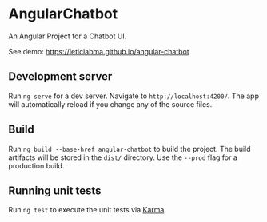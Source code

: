 # AngularChatbot

An Angular Project for a Chatbot UI.

See demo: https://leticiabma.github.io/angular-chatbot

## Development server

Run `ng serve` for a dev server. Navigate to `http://localhost:4200/`. The app will automatically reload if you change any of the source files.

## Build

Run `ng build --base-href angular-chatbot` to build the project. The build artifacts will be stored in the `dist/` directory. Use the `--prod` flag for a production build.

## Running unit tests

Run `ng test` to execute the unit tests via [Karma](https://karma-runner.github.io).

